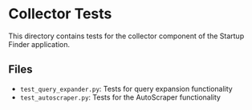 # Collector Tests

This directory contains tests for the collector component of the Startup Finder application.

## Files

- `test_query_expander.py`: Tests for query expansion functionality
- `test_autoscraper.py`: Tests for the AutoScraper functionality
